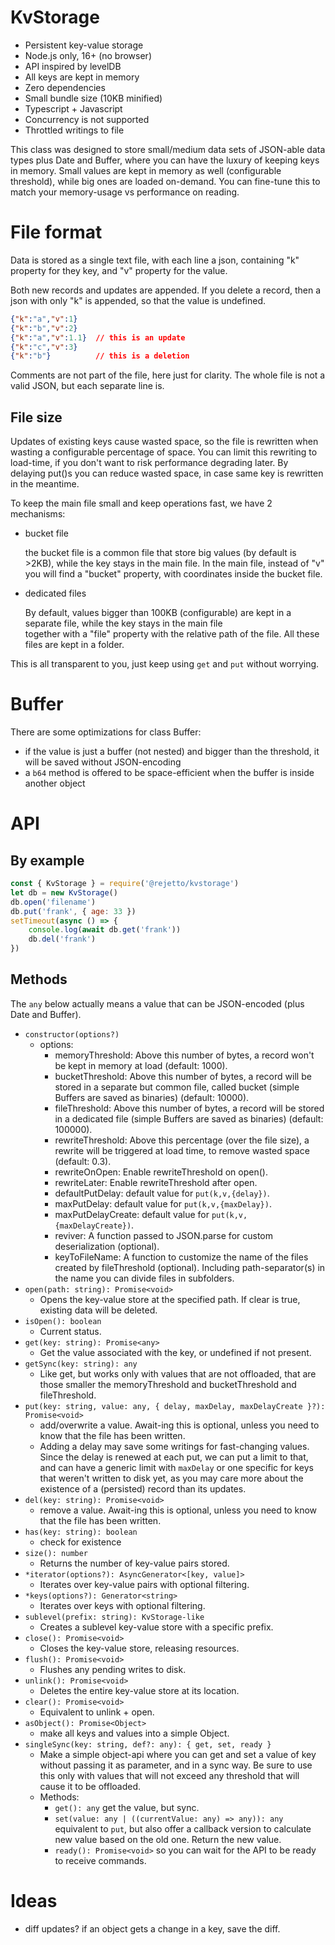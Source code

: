 # KvStorage

- Persistent key-value storage
- Node.js only, 16+ (no browser)
- API inspired by levelDB
- All keys are kept in memory
- Zero dependencies
- Small bundle size (10KB minified)
- Typescript + Javascript
- Concurrency is not supported
- Throttled writings to file

This class was designed to store small/medium data sets of JSON-able data types plus Date and Buffer,
where you can have the luxury of keeping keys in memory.
Small values are kept in memory as well (configurable threshold), while big ones are loaded on-demand.
You can fine-tune this to match your memory-usage vs performance on reading.

# File format

Data is stored as a single text file, with each line a json, containing "k" property for they key, 
and "v" property for the value. 

Both new records and updates are appended. If you delete a record, 
then a json with only "k" is appended, so that the value is undefined.

```json
{"k":"a","v":1}
{"k":"b","v":2}
{"k":"a","v":1.1}  // this is an update
{"k":"c","v":3}
{"k":"b"}          // this is a deletion
```

Comments are not part of the file, here just for clarity. The whole file is not a valid JSON, but each separate line is. 

## File size
Updates of existing keys cause wasted space, so the file is rewritten when wasting a configurable percentage of space.
You can limit this rewriting to load-time, if you don't want to risk performance degrading later.
By delaying put()s you can reduce wasted space, in case same key is rewritten in the meantime. 

To keep the main file small and keep operations fast, we have 2 mechanisms:

- bucket file

  the bucket file is a common file that store big values (by default is >2KB), while the key stays in the main file.
  In the main file, instead of "v" you will find a "bucket" property, with coordinates inside the bucket file.
  
- dedicated files 

  By default, values bigger than 100KB (configurable) are kept in a separate file, while the key stays in the main file  
  together with a "file" property with the relative path of the file. All these files are kept in a folder.

This is all transparent to you, just keep using `get` and `put` without worrying.

# Buffer

There are some optimizations for class Buffer:
- if the value is just a buffer (not nested) and bigger than the threshold, it will be saved without JSON-encoding
- a `b64` method is offered to be space-efficient when the buffer is inside another object

# API

## By example

```javascript
const { KvStorage } = require('@rejetto/kvstorage')
let db = new KvStorage()
db.open('filename')
db.put('frank', { age: 33 })
setTimeout(async () => {
    console.log(await db.get('frank'))
    db.del('frank')
})
```

## Methods

The `any` below actually means a value that can be JSON-encoded (plus Date and Buffer).

- `constructor(options?)`
  - options:
    - memoryThreshold: Above this number of bytes, a record won't be kept in memory at load (default: 1000).
    - bucketThreshold: Above this number of bytes, a record will be stored in a separate but common file, called bucket (simple Buffers are saved as binaries) (default: 10000).
    - fileThreshold: Above this number of bytes, a record will be stored in a dedicated file (simple Buffers are saved as binaries) (default: 100000).
    - rewriteThreshold: Above this percentage (over the file size), a rewrite will be triggered at load time, to remove wasted space (default: 0.3).
    - rewriteOnOpen: Enable rewriteThreshold on open().
    - rewriteLater: Enable rewriteThreshold after open.
    - defaultPutDelay: default value for `put(k,v,{delay})`.
    - maxPutDelay: default value for `put(k,v,{maxDelay})`.
    - maxPutDelayCreate: default value for `put(k,v,{maxDelayCreate})`.
    - reviver: A function passed to JSON.parse for custom deserialization (optional).
    - keyToFileName: A function to customize the name of the files created by fileThreshold (optional). Including path-separator(s) in the name you can divide files in subfolders.
- `open(path: string): Promise<void>`
  - Opens the key-value store at the specified path. If clear is true, existing data will be deleted. 
- `isOpen(): boolean`
  - Current status.
- `get(key: string): Promise<any>`
  - Get the value associated with the key, or undefined if not present.
- `getSync(key: string): any`
  - Like get, but works only with values that are not offloaded, that are those smaller the memoryThreshold and bucketThreshold and fileThreshold.
- `put(key: string, value: any, { delay, maxDelay, maxDelayCreate }?): Promise<void>`
  - add/overwrite a value. Await-ing this is optional, unless you need to know that the file has been written.
  - Adding a delay may save some writings for fast-changing values. Since the delay is renewed at each put, we can put a
    limit to that, and can have a generic limit with `maxDelay` or one specific for keys that weren't written to disk yet,
    as you may care more about the existence of a (persisted) record than its updates. 
- `del(key: string): Promise<void>`
  - remove a value. Await-ing this is optional, unless you need to know that the file has been written.
- `has(key: string): boolean`
  - check for existence 
- `size(): number`
  - Returns the number of key-value pairs stored.
- `*iterator(options?): AsyncGenerator<[key, value]>`
  - Iterates over key-value pairs with optional filtering.
- `*keys(options?): Generator<string>`
  - Iterates over keys with optional filtering.
- `sublevel(prefix: string): KvStorage-like`
  - Creates a sublevel key-value store with a specific prefix.
- `close(): Promise<void>`
  - Closes the key-value store, releasing resources. 
- `flush(): Promise<void>`
  - Flushes any pending writes to disk.
- `unlink(): Promise<void>`
  - Deletes the entire key-value store at its location.
- `clear(): Promise<void>`
  - Equivalent to unlink + open.
- `asObject(): Promise<Object>`
  -  make all keys and values into a simple Object.
- `singleSync(key: string, def?: any): { get, set, ready }`
  - Make a simple object-api where you can get and set a value of key without passing it as parameter, and in a sync way.
    Be sure to use this only with values that will not exceed any threshold that will cause it to be offloaded.  
  - Methods:
    - `get(): any` get the value, but sync.
    - `set(value: any | ((currentValue: any) => any)): any` equivalent to `put`, but also offer a callback version 
      to calculate new value based on the old one. Return the new value.
    - `ready(): Promise<void>` so you can wait for the API to be ready to receive commands.

# Ideas

- diff updates? if an object gets a change in a key, save the diff.
